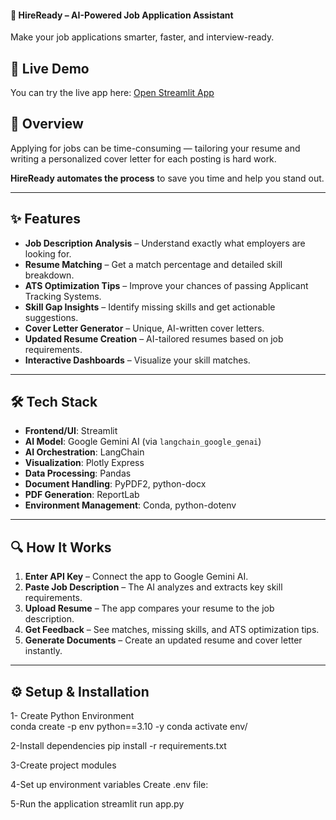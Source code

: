 #### 🚀 HireReady – AI-Powered Job Application Assistant  
Make your job applications smarter, faster, and interview-ready.

## 🚀 Live Demo
You can try the live app here: [Open Streamlit App](https://your-streamlit-link.streamlit.app)

## 📄 Overview  
Applying for jobs can be time-consuming — tailoring your resume and writing a personalized cover letter for each posting is hard work.  

**HireReady automates the process** to save you time and help you stand out.

---

## ✨ Features  
- **Job Description Analysis** – Understand exactly what employers are looking for.  
- **Resume Matching** – Get a match percentage and detailed skill breakdown.  
- **ATS Optimization Tips** – Improve your chances of passing Applicant Tracking Systems.  
- **Skill Gap Insights** – Identify missing skills and get actionable suggestions.  
- **Cover Letter Generator** – Unique, AI-written cover letters.  
- **Updated Resume Creation** – AI-tailored resumes based on job requirements.  
- **Interactive Dashboards** – Visualize your skill matches.  

---

## 🛠 Tech Stack  
- **Frontend/UI**: Streamlit  
- **AI Model**: Google Gemini AI (via `langchain_google_genai`)  
- **AI Orchestration**: LangChain  
- **Visualization**: Plotly Express  
- **Data Processing**: Pandas  
- **Document Handling**: PyPDF2, python-docx  
- **PDF Generation**: ReportLab  
- **Environment Management**: Conda, python-dotenv  

---

## 🔍 How It Works  
1. **Enter API Key** – Connect the app to Google Gemini AI.  
2. **Paste Job Description** – The AI analyzes and extracts key skill requirements.  
3. **Upload Resume** – The app compares your resume to the job description.  
4. **Get Feedback** – See matches, missing skills, and ATS optimization tips.  
5. **Generate Documents** – Create an updated resume and cover letter instantly.  

---
## ⚙️ Setup & Installation  

1- Create Python Environment  
   conda create -p env python==3.10 -y
   conda activate env/

2-Install dependencies
   pip install -r requirements.txt

3-Create project modules

4-Set up environment variables
 Create .env file:

5-Run the application
 streamlit run app.py 
